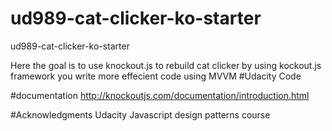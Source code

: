 ud989-cat-clicker-ko-starter
============================

ud989-cat-clicker-ko-starter


Here the goal is to use knockout.js to rebuild cat clicker
by using kockout.js framework you write more effecient code using MVVM
#Udacity Code


#documentation
http://knockoutjs.com/documentation/introduction.html

#Acknowledgments
Udacity Javascript design patterns course
